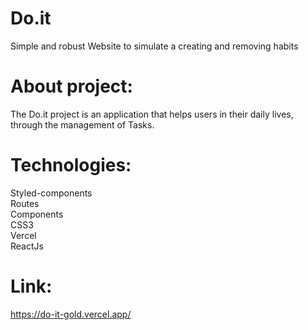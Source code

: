 # Do.it

Simple and robust Website to simulate a creating and removing habits 

# About project:

The Do.it project is an application that helps users in their daily lives, through the management of Tasks.  

# Technologies:

Styled-components  
Routes  
Components  
CSS3  
Vercel  
ReactJs  

# Link:

https://do-it-gold.vercel.app/
